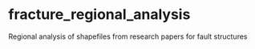 # fracture_regional_analysis
 Regional analysis of shapefiles from research papers for fault structures
